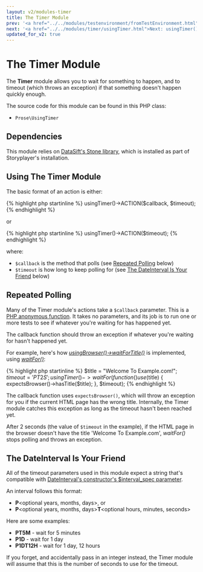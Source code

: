```yaml
---
layout: v2/modules-timer
title: The Timer Module
prev: '<a href="../../modules/testenvironment/fromTestEnvironment.html">Prev: fromTestEnvironment()</a>'
next: '<a href="../../modules/timer/usingTimer.html">Next: usingTimer()</a>'
updated_for_v2: true
---
```


# The Timer Module

The __Timer__ module allows you to wait for something to happen, and to timeout (which throws an exception) if that something doesn't happen quickly enough.

The source code for this module can be found in this PHP class:

* `Prose\UsingTimer`

## Dependencies

This module relies on [DataSift's Stone library](http://github.com/datasift/Stone), which is installed as part of Storyplayer's installation.

## Using The Timer Module

The basic format of an action is either:

{% highlight php startinline %}
usingTimer()->ACTION($callback, $timeout);
{% endhighlight %}

or

{% highlight php startinline %}
usingTimer()->ACTION($timeout);
{% endhighlight %}

where:

* `$callback` is the method that polls (see [Repeated Polling](#repeated_polling) below)
* `$timeout` is how long to keep polling for (see [The DateInterval Is Your Friend](#the_dateinterval_is_your_friend) below)

## Repeated Polling

Many of the Timer module's actions take a `$callback` parameter.  This is a [PHP anonymous function](http://uk1.php.net/manual/en/functions.anonymous.php).  It takes no parameters, and its job is to run one or more tests to see if whatever you're waiting for has happened yet.

The callback function should throw an exception if whatever you're waiting for hasn't happened yet.

For example, here's how _[usingBrowser()->waitForTitle()](../browser/usingBrowser.html#waitfortitle)_ is implemented, using _[waitFor()](usingTimer.html#waitfor)_:

{% highlight php startinline %}
$title = "Welcome To Example.com!";
$timeout = 'PT2S';
usingTimer()->waitFor(function() use($title) {
    expectsBrowser()->hasTitle($title);
}, $timeout);
{% endhighlight %}

The callback function uses `expectsBrowser()`, which will throw an exception for you if the current HTML page has the wrong title.  Internally, the Timer module catches this exception as long as the timeout hasn't been reached yet.

After 2 seconds (the value of `$timeout` in the example), if the HTML page in the browser doesn't have the title 'Welcome To Example.com', _waitFor()_ stops polling and throws an exception.

## The DateInterval Is Your Friend

All of the timeout parameters used in this module expect a string that's compatible with [DateInterval's constructor's $interval_spec parameter](http://uk1.php.net/manual/en/dateinterval.construct.php).

An interval follows this format:

* __P__&lt;optional years, months, days&gt;, or
* __P__&lt;optional years, months, days&gt;__T__&lt;optional hours, minutes, seconds&gt;

Here are some examples:

* __PT5M__ - wait for 5 minutes
* __P1D__ - wait for 1 day
* __P1DT12H__ - wait for 1 day, 12 hours

If you forget, and accidentally pass in an integer instead, the Timer module will assume that this is the number of seconds to use for the timeout.